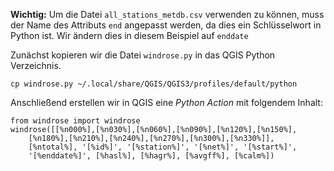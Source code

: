 **Wichtig:** Um die Datei `all_stations_metdb.csv` verwenden zu können, muss der Name des Attributs `end` angepasst werden, da dies ein Schlüsselwort in Python ist.
Wir ändern dies in diesem Beispiel auf `enddate`

Zunächst kopieren wir die Datei `windrose.py` in das QGIS Python Verzeichnis.
```
cp windrose.py ~/.local/share/QGIS/QGIS3/profiles/default/python
```
Anschließend erstellen wir in QGIS eine *Python Action* mit folgendem Inhalt:
```
from windrose import windrose
windrose([[%n000%],[%n030%],[%n060%],[%n090%],[%n120%],[%n150%],
    [%n180%],[%n210%],[%n240%],[%n270%],[%n300%],[%n330%]],
    [%ntotal%], '[%id%]', '[%station%]', '[%net%]', '[%start%]',
    '[%enddate%]', [%hasl%], [%hagr%], [%avgff%], [%calm%])
```
